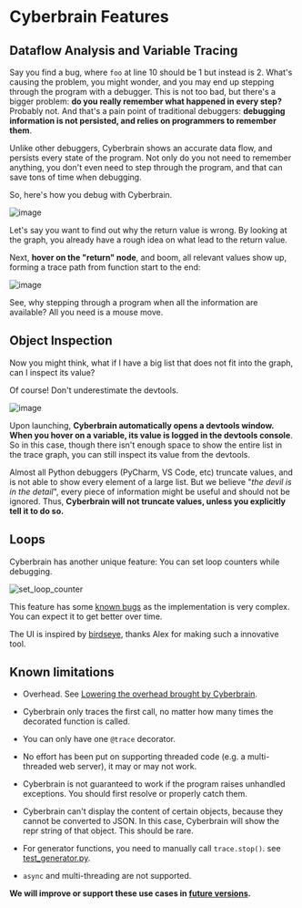 # Cyberbrain Features

## Dataflow Analysis and Variable Tracing
 
Say you find a bug, where `foo` at line 10 should be 1 but instead is 2. What's causing the problem, you might wonder, and you may end up stepping through the program with a debugger. This is not too bad, but there's a bigger problem: **do you really remember what happened in every step?** Probably not. And that's a pain point of traditional debuggers: **debugging information is not persisted, and relies on programmers to remember them**.

Unlike other debuggers, Cyberbrain shows an accurate data flow, and persists every state of the program. Not only do you not need to remember anything, you don't even need to step through the program, and that can save tons of time when debugging.

So, here's how you debug with Cyberbrain.

![image](https://user-images.githubusercontent.com/2592205/95420137-d6ddd400-08ef-11eb-9464-aa10cfbc75ed.png)

Let's say you want to find out why the return value is wrong. By looking at the graph, you already have a rough idea on what lead to the return value.

Next, **hover on the "return" node**, and boom, all relevant values show up, forming a trace path from function start to the end:

![image](https://user-images.githubusercontent.com/2592205/95420475-59ff2a00-08f0-11eb-9340-0c77ea569b92.png)

See, why stepping through a program when all the information are available? All you need is a mouse move.

## Object Inspection

Now you might think, what if I have a big list that does not fit into the graph, can I inspect its value?

Of course! Don't underestimate the devtools.

![image](https://user-images.githubusercontent.com/2592205/95421146-ac8d1600-08f1-11eb-9807-6983da7b108e.png)

Upon launching, **Cyberbrain automatically opens a devtools window. When you hover on a variable, its value is logged in the devtools console**. So in this case, though there isn't enough space to show the entire list in the trace graph, you can still inspect its value from the devtools.

Almost all Python debuggers (PyCharm, VS Code, etc) truncate values, and is not able to show every element of a large list. But we believe "*the devil is in the detail*", every piece of information might be useful and should not be ignored. Thus, **Cyberbrain will not truncate values, unless you explicitly tell it to do so.**

## Loops

Cyberbrain has another unique feature: You can set loop counters while debugging.

![set_loop_counter](https://user-images.githubusercontent.com/2592205/95424989-6edfbb80-08f8-11eb-94bd-208f8798c555.gif)

This feature has some [known bugs](https://github.com/laike9m/Cyberbrain/issues?q=is%3Aissue+is%3Aopen+sort%3Aupdated-desc+label%3Aloop) as the implementation is very complex. You can expect it to get better over time.

The UI is inspired by [birdseye](https://github.com/alexmojaki/birdseye), thanks Alex for making such a innovative tool.

## Known limitations

- Overhead. See [Lowering the overhead brought by Cyberbrain](https://github.com/laike9m/Cyberbrain/issues/58).

- Cyberbrain only traces the first call, no matter how many times the decorated function is called.

- You can only have one `@trace` decorator.

- No effort has been put on supporting threaded code (e.g. a multi-threaded web server), it may or may not work.

- Cyberbrain is not guaranteed to work if the program raises unhandled exceptions. You should first resolve or properly catch them.

- Cyberbrain can't display the content of certain objects, because they cannot be converted to JSON. In this case, Cyberbrain will show the repr string of that object. This should be rare.

- For generator functions, you need to manually call `trace.stop()`. see [test_generator.py](https://github.com/laike9m/Cyberbrain/blob/master/test/test_generator.py). 

- `async` and multi-threading are not supported.

**We will improve or support these use cases in [future versions](https://github.com/laike9m/Cyberbrain#roadmaps).**